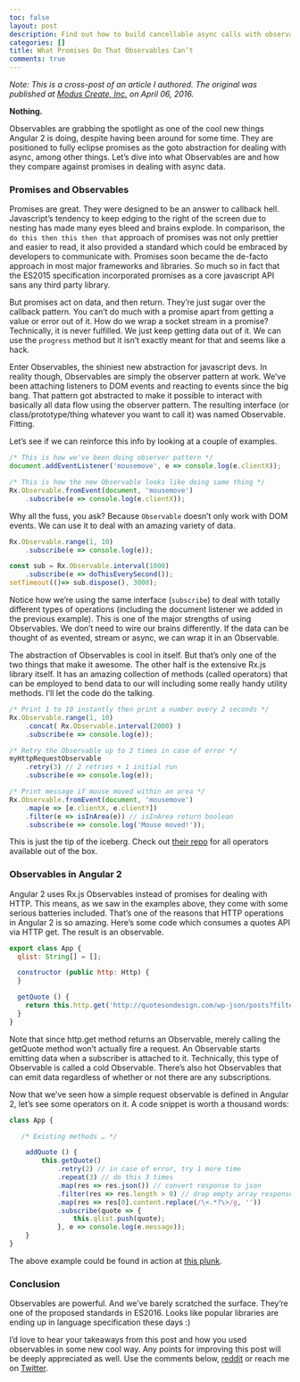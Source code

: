 ```yaml
---
toc: false
layout: post
description: Find out how to build cancellable async calls with observables
categories: []
title: What Promises Do That Observables Can’t
comments: true
---
```

*Note: This is a cross-post of an article I authored. The original was published at [Modus Create, Inc.](http://moduscreate.com/observables-and-promises/) on April 06, 2016.*

**Nothing.**

Observables are grabbing the spotlight as one of the cool new things Angular 2 is doing, despite having been around for some time. They are positioned to fully eclipse promises as the goto abstraction for dealing with async, among other things. Let’s dive into what Observables are and how they compare against promises in dealing with async data.

### Promises and Observables

Promises are great. They were designed to be an answer to callback hell. Javascript’s tendency to keep edging to the right of the screen due to nesting has made many eyes bleed and brains explode. In comparison, the `do this then this then that` approach of promises was not only prettier and easier to read, it also provided a standard which could be embraced by developers to communicate with. Promises soon became the de-facto approach in most major frameworks and libraries. So much so in fact that the ES2015 specification incorporated promises as a core javascript API sans any third party library.

But promises act on data, and then return. They’re just sugar over the callback pattern. You can’t do much with a promise apart from getting a value or error out of it. How do we wrap a socket stream in a promise? Technically, it is never fulfilled. We just keep getting data out of it. We can use the `progress` method but it isn’t exactly meant for that and seems like a hack.

Enter Observables, the shiniest new abstraction for javascript devs. In reality though, Observables are simply the observer pattern at work. We’ve been attaching listeners to DOM events and reacting to events since the big bang. That pattern got abstracted to make it possible to interact with basically all data flow using the observer pattern. The resulting interface (or class/prototype/thing whatever you want to call it) was named Observable. Fitting.

Let’s see if we can reinforce this info by looking at a couple of examples.

```javascript
/* This is how we've been doing observer pattern */
document.addEventListener('mousemove', e => console.log(e.clientX));

/* This is how the new Observable looks like doing same thing */
Rx.Observable.fromEvent(document, 'mousemove')
    .subscribe(e => console.log(e.clientX));
```
Why all the fuss, you ask? Because `Observable` doesn’t only work with DOM events. We can use it to deal with an amazing variety of data.

```javascript
Rx.Observable.range(1, 10)
    .subscribe(e => console.log(e));

const sub = Rx.Observable.interval(1000)
    .subscribe(e => doThisEverySecond());
setTimeout(()=> sub.dispose(), 3000);
```

Notice how we’re using the same interface (`subscribe`) to deal with totally different types of operations (including the document listener we added in the previous example). This is one of the major strengths of using Observables. We don’t need to wire our brains differently. If the data can be thought of as evented, stream or async, we can wrap it in an Observable.

The abstraction of Observables is cool in itself. But that’s only one of the two things that make it awesome. The other half is the extensive Rx.js library itself. It has an amazing collection of methods (called operators) that can be employed to bend data to our will including some really handy utility methods. I’ll let the code do the talking.

```javascript
/* Print 1 to 10 instantly then print a number every 2 seconds */
Rx.Observable.range(1, 10)
    .concat( Rx.Observable.interval(2000) )
    .subscribe(e => console.log(e));

/* Retry the Observable up to 2 times in case of error */
myHttpRequestObservable
    .retry(3) // 2 retries + 1 initial run
    .subscribe(e => console.log(e));

/* Print message if mouse moved within an area */
Rx.Observable.fromEvent(document, 'mousemove')
    .map(e => [e.clientX, e.clientY])
    .filter(e => isInArea(e)) // isInArea return boolean
    .subscribe(e => console.log('Mouse moved!'));
```

This is just the tip of the iceberg. Check out [their repo](https://github.com/Reactive-Extensions/RxJS/blob/master/doc/api/core/observable.md) for all operators available out of the box.

### Observables in Angular 2

Angular 2 uses Rx.js Observables instead of promises for dealing with HTTP. This means, as we saw in the examples above, they come with some serious batteries included. That’s one of the reasons that HTTP operations in Angular 2 is so amazing. Here’s some code which consumes a quotes API via HTTP get. The result is an observable.

```javascript
export class App {
  qlist: String[] = [];

  constructor (public http: Http) {
  }

  getQuote () {
    return this.http.get('http://quotesondesign.com/wp-json/posts?filter[orderby]=rand&filter[posts_per_page]=1');
  }
}
```

Note that since http.get method returns an Observable, merely calling the getQuote method won’t actually fire a request. An Observable starts emitting data when a subscriber is attached to it. Technically, this type of Observable is called a cold Observable. There’s also hot Observables that can emit data regardless of whether or not there are any subscriptions.

Now that we’ve seen how a simple request observable is defined in Angular 2, let’s see some operators on it. A code snippet is worth a thousand words:

```javascript
class App {

   /* Existing methods … */

    addQuote () {
        this.getQuote()
            .retry(2) // in case of error, try 1 more time
            .repeat(3) // do this 3 times
            .map(res => res.json()) // convert response to json
            .filter(res => res.length > 0) // drop empty array responses
            .map(res => res[0].content.replace(/\<.*?\>/g, ''))
            .subscribe(quote => {
                this.qlist.push(quote);
            }, e => console.log(e.message));
    }
}
```

The above example could be found in action at [this plunk](http://plnkr.co/edit/XiMzik?p=preview).

### Conclusion

Observables are powerful. And we’ve barely scratched the surface. They’re one of the proposed standards in ES2016. Looks like popular libraries are ending up in language specification these days :)

I’d love to hear your takeaways from this post and how you used observables in some new cool way. Any points for improving this post will be deeply appreciated as well. Use the comments below, [reddit](https://www.reddit.com/r/Angular2/comments/4dmpd9/what_promises_do_that_observables_cant/) or reach me on [Twitter](https://twitter.com/akshagrwl).
